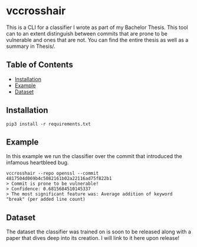 # vccrosshair

This is a CLI for a classifier I wrote as part of my Bachelor Thesis. This tool can to an extent distinguish between commits that are prone to be vulnerable and ones that are not. You can find the entire thesis as well as a summary in Thesis/.

## Table of Contents
- [Installation](#installation)
- [Example](#example)
- [Dataset](#dataset)

## Installation
```
pip3 install -r requirements.txt
```

## Example
In this example we run the classifier over the commit that introduced the infamous heartbleed bug.
```
vccrosshair --repo openssl --commit 4817504d069b4c5082161b02a22116ad75f822b1
> Commit is prone to be vulnerable!
> Confidence: 0.6815684510145337
> The most significant feature was: Average addition of keyword "break" (per added line count)
```
## Dataset
The dataset the classifier was trained on is soon to be released along with a paper that dives deep into its creation. I will link to it here upon release!